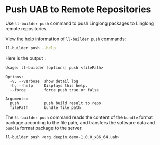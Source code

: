 # Push UAB to Remote Repositories

Use `ll-builder push` command to push Linglong packages to Linglong remote repositories.

View the help information of `ll-builder push` commands:

```bash
ll-builder push --help
```

Here is the output：

```text
Usage: ll-builder [options] push <filePath>

Options:
  -v, --verbose  show detail log
  -h, --help     Displays this help.
  --force        force push true or false

Arguments:
  push           push build result to repo
  filePath       bundle file path
```

The `ll-builder push` command reads the content of the `bundle` format package according to the file path, and transfers the software data and `bundle` format package to the server.

```bash
ll-builder push <org.deepin.demo-1.0.0_x86_64.uab>
```
